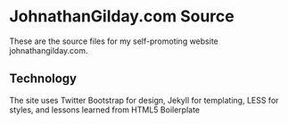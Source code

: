 JohnathanGilday.com Source
=====

These are the source files for my self-promoting website johnathangilday.com. 

Technology
----

The site uses Twitter Bootstrap for design, Jekyll for templating, LESS for styles, and lessons learned from HTML5 Boilerplate

